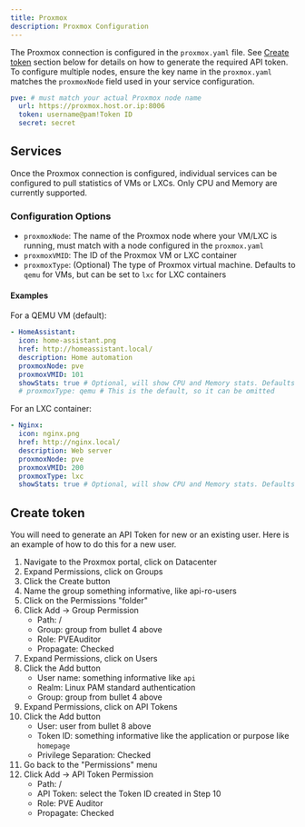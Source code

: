 ```yaml
---
title: Proxmox
description: Proxmox Configuration
---
```


The Proxmox connection is configured in the `proxmox.yaml` file. See [Create token](#create-token) section below for details on how to generate the required API token.
To configure multiple nodes, ensure the key name in the `proxmox.yaml` matches the `proxmoxNode` field used in your service configuration.

```yaml
pve: # must match your actual Proxmox node name
  url: https://proxmox.host.or.ip:8006
  token: username@pam!Token ID
  secret: secret
```

## Services

Once the Proxmox connection is configured, individual services can be configured to pull statistics of VMs or LXCs. Only CPU and Memory are currently supported.

### Configuration Options

- `proxmoxNode`: The name of the Proxmox node where your VM/LXC is running, must match with a node configured in the `proxmox.yaml`
- `proxmoxVMID`: The ID of the Proxmox VM or LXC container
- `proxmoxType`: (Optional) The type of Proxmox virtual machine. Defaults to `qemu` for VMs, but can be set to `lxc` for LXC containers

#### Examples

For a QEMU VM (default):

```yaml
- HomeAssistant:
  icon: home-assistant.png
  href: http://homeassistant.local/
  description: Home automation
  proxmoxNode: pve
  proxmoxVMID: 101
  showStats: true # Optional, will show CPU and Memory stats. Defaults to false
  # proxmoxType: qemu # This is the default, so it can be omitted
```

For an LXC container:

```yaml
- Nginx:
  icon: nginx.png
  href: http://nginx.local/
  description: Web server
  proxmoxNode: pve
  proxmoxVMID: 200
  proxmoxType: lxc
  showStats: true # Optional, will show CPU and Memory stats. Defaults to false
```

## Create token

You will need to generate an API Token for new or an existing user. Here is an example of how to do this for a new user.

1.  Navigate to the Proxmox portal, click on Datacenter
2.  Expand Permissions, click on Groups
3.  Click the Create button
4.  Name the group something informative, like api-ro-users
5.  Click on the Permissions "folder"
6.  Click Add -> Group Permission
    - Path: /
    - Group: group from bullet 4 above
    - Role: PVEAuditor
    - Propagate: Checked
7.  Expand Permissions, click on Users
8.  Click the Add button
    - User name: something informative like `api`
    - Realm: Linux PAM standard authentication
    - Group: group from bullet 4 above
9.  Expand Permissions, click on API Tokens
10. Click the Add button
    - User: user from bullet 8 above
    - Token ID: something informative like the application or purpose like `homepage`
    - Privilege Separation: Checked
11. Go back to the "Permissions" menu
12. Click Add -> API Token Permission
    - Path: /
    - API Token: select the Token ID created in Step 10
    - Role: PVE Auditor
    - Propagate: Checked

